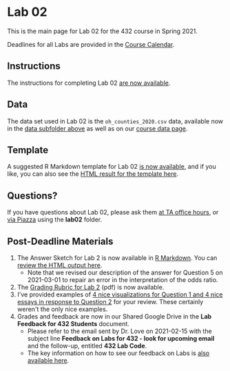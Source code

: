 # Lab 02 

This is the main page for Lab 02 for the 432 course in Spring 2021.

Deadlines for all Labs are provided in the [Course Calendar](https://thomaselove.github.io/432/calendar.html).

## Instructions

The instructions for completing Lab 02 [are now available](https://github.com/THOMASELOVE/432-2021/blob/master/labs/lab02/lab02_instructions.md).

## Data

The data set used in Lab 02 is the `oh_counties_2020.csv` data, available now in the [data subfolder above](https://github.com/THOMASELOVE/432-2021/tree/master/labs/lab02/data) as well as on our [course data page](https://github.com/THOMASELOVE/432-data).

## Template

A suggested R Markdown template for Lab 02 [is now available](https://github.com/THOMASELOVE/432-2021/blob/master/labs/lab02/lab02_template.Rmd), and if you like, you can also see the [HTML result for the template here](https://rpubs.com/TELOVE/lab02-template-432-2021).

## Questions?

If you have questions about Lab 02, please ask them [at TA office hours](https://thomaselove.github.io/432/contact.html), or [via Piazza](https://piazza.com/case/spring2021/pqhs432) using the **lab02** folder.

## Post-Deadline Materials

1. The Answer Sketch for Lab 2 is now available in [R Markdown](https://github.com/THOMASELOVE/432-2021/blob/master/labs/lab02/sketch/lab02_sketch.Rmd). You can [review the HTML output here](https://rpubs.com/TELOVE/sketch_02_432_2021).
    - Note that we revised our description of the answer for Question 5 on 2021-03-01 to repair an error in the interpretation of the odds ratio.
2. The [Grading Rubric for Lab 2](https://github.com/THOMASELOVE/432-2021/blob/master/labs/lab02/sketch/lab02_rubric.pdf) (pdf) is now available.
3. I've provided examples of [4 nice visualizations for Question 1 and 4 nice essays in response to Question 2](https://github.com/THOMASELOVE/432-2021/blob/master/labs/lab02/sketch/examples.md) for your review. These certainly weren't the only nice examples.
4. Grades and feedback are now in our Shared Google Drive in the **Lab Feedback for 432 Students** document. 
    - Please refer to the email sent by Dr. Love on 2021-02-15 with the subject line **Feedback on Labs for 432 - look for upcoming email** and the follow-up, entitled **432 Lab Code**.
    - The key information on how to see our feedback on Labs is [also available here](https://github.com/THOMASELOVE/432-2021/tree/master/labs#seeing-our-feedback-on-your-work).
